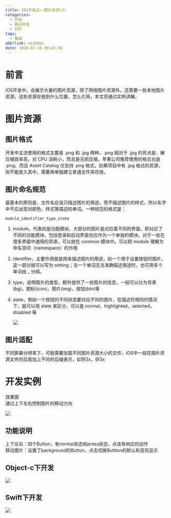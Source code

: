 ```yaml
---
title: IOS开发之——图片资源(3)
categories:
  - 开发
  - 移动开发
  - IOS
tags:
  - 基础
abbrlink: ee100ec
date: 2018-07-16 08:43:36
---
```

# 前言
iOS开发中，会展示大量的图片资源，除了网络图片资源外，还需要一些本地图片资源，这些资源存放到什么位置，怎么引用，本文将通过实例讲解。  

<!--more-->

# 图片资源
## 图片格式
开发中主流使用的格式主要是 .png 和 .jpg 两种，.png 相对于 .jpg 的优点是，解压缩效率高，对 CPU 消耗小，而且是无损压缩，苹果公司推荐使用的格式也是 .png。而且 Asset Catalog 仅支持 .png 格式，如果项目中有 .jpg 格式的资源，则不能放入其中，需要再单独建立普通文件夹存放。
## 图片命名规范
最基本的原则是，文件名应该只描述图片的用途，而不描述图片的样式，所以名字中不应出现对颜色，样式等描述的单词。一种规范的格式是：

	module_identifier_type_state 


1. module，代表的是功能模块，大部分的图片是对应着不同的界面，即对应了不同的功能模块，包括登录和启动界面也应作为一个单独的模块。对于一些在很多界面中通用的资源，可以放在 common 模块中。可以把 module 理解为命名空间（namespace）的作用  
2. identifier，主要作用就是用来描述图片的用途，如一个用于设置按钮的图片，这一部分就可以写为 setting；当一个单词无法准确描述用途时，也可用多个单词由 _ 分隔。
3. type，说明图片的类型，额外提供了一些图片的信息，一般可以分为背景(bg)，图标(icon)，图片(img)，按钮(btn)等
4. state，例如一个按钮的不同状态要对应不同的图片，在描述符相同的情况下，就可以用 state 来区分，可以是 normal，highlighted，selected，disabled 等

	![][1]  

## 图片适配
不同屏幕分辨率下，可能需要加载不同图片资源大小的文件，iOS中一般在图片资源文件的后面加上不同的后缀表示，如@2x，@3x  


# 开发实例
效果图    
通过上下左右控制图片的移动方向     

![][2]  
## 功能说明
上下左右：四个Button，有normal状态和press状态，点击有响应的动作  
移动图片：设置了background的Button，点击切换Buttton的默认和高亮显示

## Object-c下开发 
![][3]

## Swift下开发
![][4]


[1]: https://cdn.jsdelivr.net/gh/pgzxc/CDN/blog-image/icon-namespace-example.png
[2]: https://cdn.jsdelivr.net/gh/pgzxc/CDN/blog-image/icon-example.png
[3]: https://cdn.jsdelivr.net/gh/pgzxc/CDN/blog-image/icon-move-object-c.png
[4]: https://cdn.jsdelivr.net/gh/pgzxc/CDN/blog-image/icon-move-swift.png

